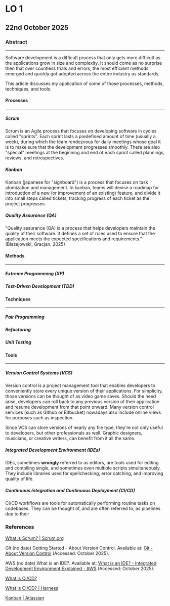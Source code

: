 # LO 1

## 22nd October 2025

### Abstract

---

Software development is a difficult process that only gets more difficult as the applications grow in size and complexity. It should come as no surprise then that over countless trials and errors, the most efficient methods emerged and quickly got adopted across the entire industry as standards.

This article discusses my application of some of those processes, methods, techniques, and tools.

#### Processes

---

##### Scrum

Scrum is an Agile process that focuses on developing software in cycles called "sprints". Each sprint lasts a predefined amount of time (usually a week), during which the team rendezvous for daily meetings whose goal it is to make sure that the development progresses smoothly. There are also "special" meetings at the beginning and end of each sprint called plannings, reviews, and retrospectives.

##### Kanban

Kanban (japanese for "signboard") is a process that focuses on task atomization and management. In kanban, teams will devise a roadmap for introduction of a new (or improvement of an existing) feature, and divide it into small steps called tickets, tracking progress of each ticket as the project progresses.

##### Quality Assurance (QA)

"Quality assurance (QA) is a process that helps developers maintain the quality of their software. It defines a set of rules used to ensure that the application meets the expected specifications and requirements." (Blazejowski, Gracjan. 2025)

#### Methods

---

##### Extreme Programming (XP)

##### Test-Driven Development (TDD)

#### Techniques

---

##### Pair Programming

##### Refactoring

##### Unit Testing

#### Tools

---

##### Version Control Systems (VCS)

Version control is a project management tool that enables developers to conveniently store every unique version of their applications. For simplicity, those versions can be thought of as video game saves. Should the need arise, developers can roll back to any previous version of their application and resume development from that point onward. Many version control services (such as Github or Bitbucket) nowadays also include online views for purposes such as inspection.

Since VCS can store versions of nearly any file type, they're not only useful to developers, but other professionals as well. Graphic designers, musicians, or creative writers, can benefit from it all the same.





##### Integrated Development Environment (IDEs)

IDEs, sometimes **wrongly** referred to as editors, are tools used for editing and compiling single, and sometimes even multiple scripts simultaneously. They include libraries used for spellchecking, error catching, and improving quality of life.

##### Continuous Integration and Continuous Deployment (CI/CD)

CI/CD workflows are tools for automatically performing routine tasks on codebases. They can be thought of, and are often referred to, as pipelines due to their 



### References

[What is Scrum? | Scrum.org](https://www.scrum.org/resources/what-scrum-module)



*Git* (no date) Getting Started - About Version Control. Available at: [Git - About Version Control](https://git-scm.com/book/ms/v2/Getting-Started-About-Version-Control)  (Accessed: October 2025).

AWS (no date) What is an IDE?. Available at: [What is an IDE? - Integrated Development Environment Explained - AWS](https://aws.amazon.com/what-is/ide/) (Accessed: October 2025).



[What is CI&#x2F;CD?](https://about.gitlab.com/topics/ci-cd/)

[What is CI/CD? | Harness](https://www.harness.io/harness-devops-academy/what-is-ci-cd)

[Kanban | Atlassian](https://www.atlassian.com/agile/kanban)
